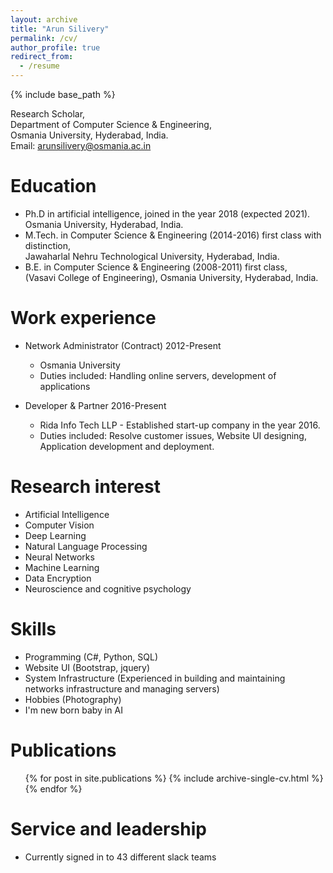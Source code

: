 ```yaml
---
layout: archive
title: "Arun Silivery"
permalink: /cv/
author_profile: true
redirect_from:
  - /resume
---
```


{% include base_path %}



Research Scholar,<br/>
Department of Computer Science & Engineering,<br/>
Osmania University, Hyderabad, India.<br/>
Email: arunsilivery@osmania.ac.in



Education
======
* Ph.D in artificial intelligence, joined in the year 2018 (expected 2021).<br/>
  Osmania University, Hyderabad, India.
* M.Tech. in Computer Science & Engineering (2014-2016) first class with distinction,<br/> 
  Jawaharlal Nehru Technological University, Hyderabad, India.
* B.E. in Computer Science & Engineering (2008-2011) first class,<br/>
  (Vasavi College of Engineering), Osmania University, Hyderabad, India.  

Work experience
======
* Network Administrator (Contract) 2012-Present
  * Osmania University
  * Duties included: Handling online servers, development of applications
  
* Developer & Partner   2016-Present 
  * Rida Info Tech LLP - Established start-up company in the year 2016.
  * Duties included: Resolve customer issues, Website UI designing, Application development and deployment.

Research interest
======
  * Artificial Intelligence
  * Computer Vision
  * Deep Learning 
  * Natural Language Processing
  * Neural Networks
  * Machine Learning
  * Data Encryption
  * Neuroscience and cognitive psychology
  
Skills
======
  * Programming (C#, Python, SQL)
  * Website UI (Bootstrap, jquery)
  * System Infrastructure (Experienced in building and maintaining networks infrastructure and managing servers)
  * Hobbies (Photography)
  * I'm new born baby in AI
  

Publications
======
  <ul>{% for post in site.publications %}
    {% include archive-single-cv.html %}
  {% endfor %}</ul>
  

Service and leadership
======
* Currently signed in to 43 different slack teams
